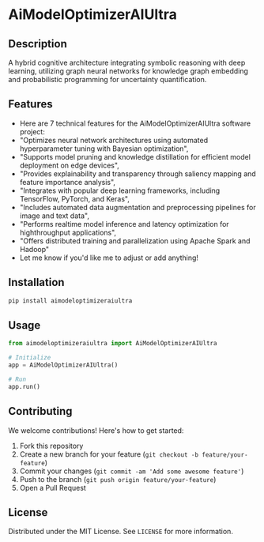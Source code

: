# AiModelOptimizerAIUltra

## Description

A hybrid cognitive architecture integrating symbolic reasoning with deep learning, utilizing graph neural networks for knowledge graph embedding and probabilistic programming for uncertainty quantification.

## Features

- Here are 7 technical features for the AiModelOptimizerAIUltra software project:
- "Optimizes neural network architectures using automated hyperparameter tuning with Bayesian optimization",
- "Supports model pruning and knowledge distillation for efficient model deployment on edge devices",
- "Provides explainability and transparency through saliency mapping and feature importance analysis",
- "Integrates with popular deep learning frameworks, including TensorFlow, PyTorch, and Keras",
- "Includes automated data augmentation and preprocessing pipelines for image and text data",
- "Performs realtime model inference and latency optimization for highthroughput applications",
- "Offers distributed training and parallelization using Apache Spark and Hadoop"
- Let me know if you'd like me to adjust or add anything!
## Installation

```bash
pip install aimodeloptimizeraiultra
```

## Usage

```python
from aimodeloptimizeraiultra import AiModelOptimizerAIUltra

# Initialize
app = AiModelOptimizerAIUltra()

# Run
app.run()
```

## Contributing

We welcome contributions! Here's how to get started:

1. Fork this repository
2. Create a new branch for your feature (`git checkout -b feature/your-feature`)
3. Commit your changes (`git commit -am 'Add some awesome feature'`)
4. Push to the branch (`git push origin feature/your-feature`)
5. Open a Pull Request

## License

Distributed under the MIT License. See `LICENSE` for more information.
